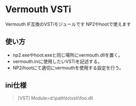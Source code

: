 # Vermouth VSTi

Vermouth IF互換のVSTiモジュールです
NP2やhootで使えます

## 使い方

* np2.exeやhoot.exeと同じ場所にvermouth.dllを置く。
* vermouth.iniに使用したいVSTiを記述する。
* NP2/hootにて適切にvermouthを使用する設定を行う。

## ini仕様

>[VST]
>Module=d:\path\to\vsti\foo.dll

